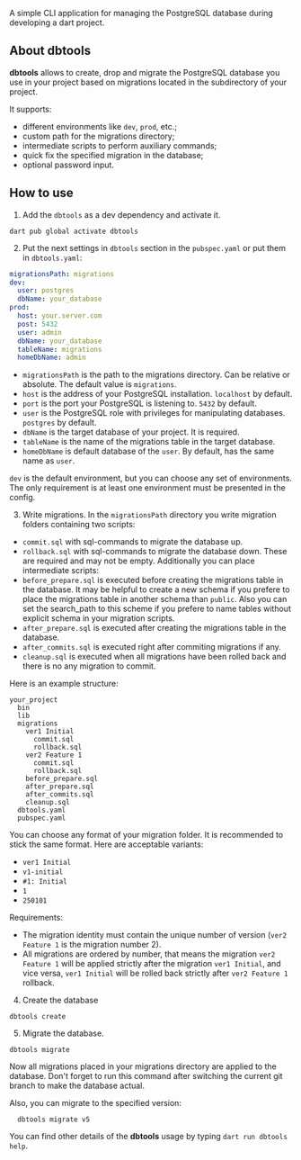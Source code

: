 A simple CLI application for managing the PostgreSQL database during developing a dart project.

## About dbtools

**dbtools** allows to create, drop and migrate the PostgreSQL database you use in your project based on migrations located in the subdirectory of your project.

It supports:
* different environments like `dev`, `prod`, etc.;
* custom path for the migrations directory;
* intermediate scripts to perform auxiliary commands;
* quick fix the specified migration in the database;
* optional password input.

## How to use

1. Add the `dbtools` as a dev dependency and activate it.
```shell
dart pub global activate dbtools
```

2. Put the next settings in `dbtools` section in the `pubspec.yaml` or put them in `dbtools.yaml`:

```yaml
migrationsPath: migrations
dev:
  user: postgres
  dbName: your_database
prod:
  host: your.server.com
  post: 5432
  user: admin
  dbName: your_database
  tableName: migrations
  homeDbName: admin
```
* `migrationsPath` is the path to the migrations directory. Can be relative or absolute. The default value is `migrations`.
* `host` is the address of your PostgreSQL installation. `localhost` by default.
* `port` is the port your PostgreSQL is listening to. `5432` by default.
* `user` is the PostgreSQL role with privileges for manipulating databases. `postgres` by default.
* `dbName` is the target database of your project. It is required.
* `tableName` is the name of the migrations table in the target database.
* `homeDbName` is default database of the `user`. By default, has the same name as `user`.

`dev` is the default environment, but you can choose any set of environments. The only requirement is at least one environment must be presented in the config.

3. Write migrations.
In the `migrationsPath` directory you write migration folders containing two scripts:
* `commit.sql` with sql-commands to migrate the database up.
* `rollback.sql` with sql-commands to migrate the database down.
These are required and may not be empty.
Additionally you can place intermediate scripts:
* `before_prepare.sql` is executed before creating the migrations table in the database. It may be helpful to create a new schema if you prefere to place the migrations table in another schema than `public`. Also you can set the search_path to this scheme if you prefere to name tables without explicit schema in your migration scripts.
* `after_prepare.sql` is executed after creating the migrations table in the database.
* `after_commits.sql` is executed right after commiting migrations if any.
* `cleanup.sql` is executed when all migrations have been rolled back and there is no any migration to commit.

Here is an example structure:
```shell
your_project
  bin
  lib
  migrations
    ver1 Initial
      commit.sql
      rollback.sql
    ver2 Feature 1
      commit.sql
      rollback.sql
    before_prepare.sql
    after_prepare.sql
    after_commits.sql
    cleanup.sql
  dbtools.yaml
  pubspec.yaml
```

You can choose any format of your migration folder. It is recommended to stick the same format. Here are acceptable variants:
* `ver1 Initial`
* `v1-initial`
* `#1: Initial`
* `1`
* `250101`

Requirements:
* The migration identity must contain the unique number of version (`ver2 Feature 1` is the migration number 2).
* All migrations are ordered by number, that means the migration `ver2 Feature 1` will be applied strictly after the migration `ver1 Initial`, and vice versa, `ver1 Initial` will be rolled back strictly after `ver2 Feature 1` rollback.

4. Create the database
```shell
dbtools create
```

5. Migrate the database.
```shell
dbtools migrate
```

Now all migrations placed in your migrations directory are applied to the database. Don't forget to run this command after switching the current git branch to make the database actual.

Also, you can migrate to the specified version:
```shell
  dbtools migrate v5
```

You can find other details of the **dbtools** usage by typing `dart run dbtools help`.